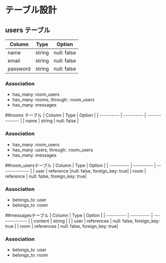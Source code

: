 # テーブル設計

## users テーブル

| Column     | Type       | Option         |
| ---------- | ---------- | -------------- |
| name       | string     | null: false    |
| email      | string     | null: false    |
| password   | string     | null: false    |

### Association

- has_many :room_users
- has_many :rooms, through: :room_users
- has_many :messages

##rooms テーブル
| Column     | Type       | Option         |
| ---------- | ---------- | -------------- |
| name       | string     | null: false    |

### Association
- has_many :room_users
- has_many :users, through: :room_users
- has_many :messages

##room_usersテーブル
| Column     | Type       | Option         |
| ---------- | ---------- | -------------- |
| user       | reference  |null: false, foreign_key: true|
| room       | reference  | null: false, foreign_key: true|

### Association
- belongs_to :user
- belongs_to :room


##messagesテーブル
| Column     | Type       | Option         |
| ---------- | ---------- | -------------- |
| content    | string     |                |
| user       | references | null: false, foreign_key: true |
| room       | references | null: false, foreign_key: true|

### Association
- belongs_to :user
- belongs_to :room